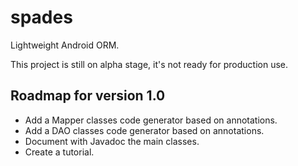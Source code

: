 spades
======

Lightweight Android ORM.

This project is still on alpha stage, it's not ready for production use.

Roadmap for version 1.0
-----------------------

* Add a Mapper classes code generator based on annotations.
* Add a DAO classes code generator based on annotations.
* Document with Javadoc the main classes.
* Create a tutorial.
